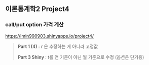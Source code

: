 ## 이론통계학2 Project4

### call/put option 가격 계산

https://lmin990903.shinyapps.io/project4/


> **Part 1 (4)** : $r$ 은 추정하는 게 아니라 고정값
> 
> **Part 3 Shiny** : t를 연 기준이 아닌 월 기준으로 수정 (옵션은 단기용)
